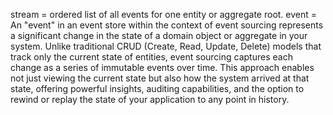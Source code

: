 stream = ordered list of all events for one entity or aggregate root.
event = An "event" in an event store within the context of event sourcing represents a significant change in the state of a domain object or aggregate in your system. Unlike traditional CRUD (Create, Read, Update, Delete) models that track only the current state of entities, event sourcing captures each change as a series of immutable events over time. This approach enables not just viewing the current state but also how the system arrived at that state, offering powerful insights, auditing capabilities, and the option to rewind or replay the state of your application to any point in history.
